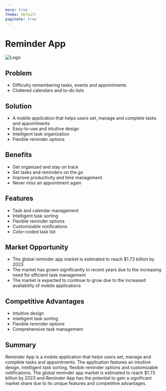 ```yaml
---
marp: true
theme: default
paginate: true
---
```

# Reminder App

![Logo](https://assets.materialup.com/uploads/d3e96c40-33e3-4a13-8c99-68f710a2bba7/preview.png)

## Problem

- Difficulty remembering tasks, events and appointments
- Cluttered calendars and to-do lists

## Solution

- A mobile application that helps users set, manage and complete tasks and appointments 
- Easy-to-use and intuitive design
- Intelligent task organization
- Flexible reminder options

## Benefits

- Get organized and stay on track
- Set tasks and reminders on the go
- Improve productivity and time management
- Never miss an appointment again

## Features

- Task and calendar management
- Intelligent task sorting
- Flexible reminder options
- Customizable notifications
- Color-coded task list

## Market Opportunity

- The global reminder app market is estimated to reach $1.73 billion by 2023
- The market has grown significantly in recent years due to the increasing need for efficient task management
- The market is expected to continue to grow due to the increased availability of mobile applications

## Competitive Advantages

- Intuitive design
- Intelligent task sorting
- Flexible reminder options
- Comprehensive task management

## Summary

Reminder App is a mobile application that helps users set, manage and complete tasks and appointments. The application features an intuitive design, intelligent task sorting, flexible reminder options and customizable notifications. The global reminder app market is estimated to reach $1.73 billion by 2023 and Reminder App has the potential to gain a significant market share due to its unique features and competitive advantages.
  
